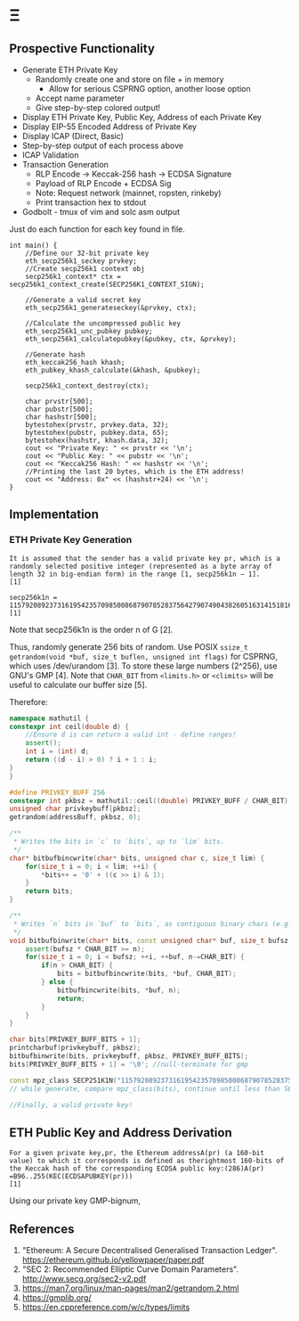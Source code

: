 # Ξ 

## Prospective Functionality
  * Generate ETH Private Key
    * Randomly create one and store on file + in memory
      * Allow for serious CSPRNG option, another loose option
    * Accept name parameter
    * Give step-by-step colored output!
  * Display ETH Private Key, Public Key, Address of each Private Key
  * Display EIP-55 Encoded Address of Private Key
  * Display ICAP (Direct, Basic)
  * Step-by-step output of each process above
  * ICAP Validation
  * Transaction Generation
    * RLP Encode -> Keccak-256 hash -> ECDSA Signature
    * Payload of RLP Encode + ECDSA Sig 
    * Note: Request network (mainnet, ropsten, rinkeby)
    * Print transaction hex to stdout
  * Godbolt - tmux of vim and solc asm output

Just do each function for each key found in file.
```
int main() {
    //Define our 32-bit private key
    eth_secp256k1_seckey prvkey;
    //Create secp256k1 context obj
    secp256k1_context* ctx = secp256k1_context_create(SECP256K1_CONTEXT_SIGN);

    //Generate a valid secret key
    eth_secp256k1_generateseckey(&prvkey, ctx);

    //Calculate the uncompressed public key
    eth_secp256k1_unc_pubkey pubkey;
    eth_secp256k1_calculatepubkey(&pubkey, ctx, &prvkey);

    //Generate hash
    eth_keccak256_hash khash;
    eth_pubkey_khash_calculate(&khash, &pubkey);

    secp256k1_context_destroy(ctx);

    char prvstr[500];
    char pubstr[500];
    char hashstr[500];
    bytestohex(prvstr, prvkey.data, 32);
    bytestohex(pubstr, pubkey.data, 65);
    bytestohex(hashstr, khash.data, 32);
    cout << "Private Key: " << prvstr << '\n';
    cout << "Public Key: " << pubstr << '\n';
    cout << "Keccak256 Hash: " << hashstr << '\n';
    //Printing the last 20 bytes, which is the ETH address!
    cout << "Address: 0x" << (hashstr+24) << '\n';
}

```


## Implementation

### ETH Private Key Generation

```
It is assumed that the sender has a valid private key pr, which is a randomly selected positive integer (represented as a byte array of length 32 in big-endian form) in the range [1, secp256k1n − 1].
[1]
```
```
secp256k1n = 115792089237316195423570985008687907852837564279074904382605163141518161494337 
[1]
```

Note that secp256k1n is the order n of G [2].

Thus, randomly generate 256 bits of random. Use POSIX `ssize_t getrandom(void *buf, size_t buflen, unsigned int flags)` for CSPRNG, which uses /dev/urandom [3]. To store these large numbers (2^256), use GNU's GMP [4]. Note that `CHAR_BIT` from `<limits.h>` or `<climits>` will be useful to calculate our buffer size [5].

Therefore:
```cpp
namespace mathutil {
constexpr int ceil(double d) {
    //Ensure d is can return a valid int - define ranges!
    assert();
    int i = (int) d;
    return ((d - i) > 0) ? i + 1 : i;
}
}

#define PRIVKEY_BUFF 256
constexpr int pkbsz = mathutil::ceil((double) PRIVKEY_BUFF / CHAR_BIT);
unsigned char privkeybuff[pkbsz];
getrandom(addressBuff, pkbsz, 0);

/**
 * Writes the bits in `c` to `bits`, up to `lim` bits.
 */
char* bitbufbincwrite(char* bits, unsigned char c, size_t lim) {
    for(size_t i = 0; i < lim; ++i) {
        *bits++ = '0' + ((c >> i) & 1);
    }
    return bits;
}

/**
 * Writes `n` bits in `buf` to `bits`, as contiguous binary chars (e.g. "101001001"). Note that this means `bits` is not expected to be a null-terminated string. `bufsz` identifies the size of `buf`. 
 */
void bitbufbinwrite(char* bits, const unsigned char* buf, size_t bufsz, size_t n) {
    assert(bufsz * CHAR_BIT >= n);
    for(size_t i = 0; i < bufsz; ++i, ++buf, n-=CHAR_BIT) {
        if(n > CHAR_BIT) {
            bits = bitbufbincwrite(bits, *buf, CHAR_BIT);
        } else {
            bitbufbincwrite(bits, *buf, n);
            return;
        }
    }
}

char bits[PRIVKEY_BUFF_BITS + 1];
printcharbuf(privkeybuff, pkbsz);
bitbufbinwrite(bits, privkeybuff, pkbsz, PRIVKEY_BUFF_BITS);
bits[PRIVKEY_BUFF_BITS + 1] = '\0'; //null-terminate for gmp

const mpz_class SECP251K1N("115792089237316195423570985008687907852837564279074904382605163141518161494337");
// while generate, compare mpz_class(bits), continue until less than SECP251K1N

//Finally, a valid private key!
```

## ETH Public Key and Address Derivation

```
For a given private key,pr, the Ethereum addressA(pr) (a 160-bit value) to which it corresponds is defined as therightmost 160-bits of the Keccak hash of the corresponding ECDSA public key:(286)A(pr) =B96..255(KEC(ECDSAPUBKEY(pr)))
[1]
```

Using our private key GMP-bignum, 


## References
1. "Ethereum: A Secure Decentralised Generalised Transaction Ledger". https://ethereum.github.io/yellowpaper/paper.pdf
2. "SEC 2: Recommended Elliptic Curve Domain Parameters". http://www.secg.org/sec2-v2.pdf
3. https://man7.org/linux/man-pages/man2/getrandom.2.html 
4. https://gmplib.org/
5. https://en.cppreference.com/w/c/types/limits
